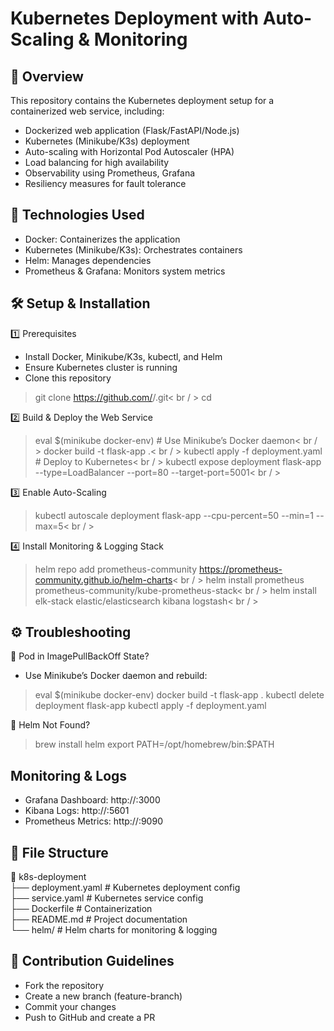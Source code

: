 # Kubernetes Deployment with Auto-Scaling & Monitoring

## 📌 Overview

This repository contains the Kubernetes deployment setup for a containerized web service, including:

- Dockerized web application (Flask/FastAPI/Node.js)
- Kubernetes (Minikube/K3s) deployment
- Auto-scaling with Horizontal Pod Autoscaler (HPA)
- Load balancing for high availability
- Observability using Prometheus, Grafana
- Resiliency measures for fault tolerance

## 🚀 Technologies Used

- Docker: Containerizes the application
- Kubernetes (Minikube/K3s): Orchestrates containers
- Helm: Manages dependencies
- Prometheus & Grafana: Monitors system metrics

## 🛠️ Setup & Installation

1️⃣ Prerequisites
 - Install Docker, Minikube/K3s, kubectl, and Helm
 - Ensure Kubernetes cluster is running
 - Clone this repository
> git clone https://github.com/<your-username>/<repo-name>.git< br / > 
> cd <repo-name>

2️⃣ Build & Deploy the Web Service
> eval $(minikube docker-env)  # Use Minikube’s Docker daemon< br / > 
> docker build -t flask-app .< br / > 
> kubectl apply -f deployment.yaml  # Deploy to Kubernetes< br / > 
> kubectl expose deployment flask-app --type=LoadBalancer --port=80 --target-port=5001< br / > 

3️⃣ Enable Auto-Scaling
> kubectl autoscale deployment flask-app --cpu-percent=50 --min=1 --max=5< br / > 

4️⃣ Install Monitoring & Logging Stack
> helm repo add prometheus-community https://prometheus-community.github.io/helm-charts< br / > 
> helm install prometheus prometheus-community/kube-prometheus-stack< br / > 
> helm install elk-stack elastic/elasticsearch kibana logstash< br / > 

## ⚙️ Troubleshooting

🛑 Pod in ImagePullBackOff State?
- Use Minikube’s Docker daemon and rebuild:

> eval $(minikube docker-env)
> docker build -t flask-app .
> kubectl delete deployment flask-app
> kubectl apply -f deployment.yaml

🛑 Helm Not Found?
> brew install helm
> export PATH=/opt/homebrew/bin:$PATH


##  Monitoring & Logs

- Grafana Dashboard: http://<minikube-ip>:3000
- Kibana Logs: http://<minikube-ip>:5601
- Prometheus Metrics: http://<minikube-ip>:9090

## 📄 File Structure

📁 k8s-deployment  
├── deployment.yaml        # Kubernetes deployment config  
├── service.yaml           # Kubernetes service config  
├── Dockerfile             # Containerization  
├── README.md              # Project documentation  
└── helm/                  # Helm charts for monitoring & logging  

## 🤝 Contribution Guidelines

- Fork the repository
- Create a new branch (feature-branch)
- Commit your changes
- Push to GitHub and create a PR

